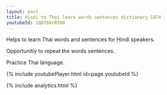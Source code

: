 ```yaml
---
layout: post
title: Hindi to Thai learn words sentences dictionary 1074 
youtubeId: iQ8f69rRTH8
---
```

 
 
Helps to learn Thai words and sentences for Hindi speakers.

Opportunitiy to repeat the words sentences. 

Practice Thai language. 
 
{% include youtubePlayer.html id=page.youtubeId %}
 
 
{% include analytics.html %}